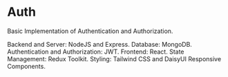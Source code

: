 # Auth

Basic Implementation of Authentication and Authorization.

Backend and Server: NodeJS and Express.
Database: MongoDB.
Authentication and Authorization: JWT.
Frontend: React.
State Management: Redux Toolkit.
Styling: Tailwind CSS and DaisyUI Responsive Components.

